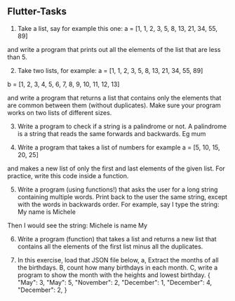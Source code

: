 ## Flutter-Tasks
1. Take a list, say for example this one:
 a = [1, 1, 2, 3, 5, 8, 13, 21, 34, 55, 89]

and write a program that prints out all the elements of the list that are less than 5.

2. Take two lists, for example:
 a = [1, 1, 2, 3, 5, 8, 13, 21, 34, 55, 89]


  b = [1, 2, 3, 4, 5, 6, 7, 8, 9, 10, 11, 12, 13]


and write a program that returns a list that contains only the elements that are common between them (without duplicates). Make sure your program works on two lists of different sizes.


3. Write a program to check if a string is a palindrome or not.
A palindrome is a string that reads the same forwards and backwards. Eg mum


4. Write a program that takes a list of numbers for example
a = [5, 10, 15, 20, 25]


and makes a new list of only the first and last elements of the given list. For practice, write this code inside a function.




5. Write a program (using functions!) that asks the user for a long string containing multiple words. Print back to the user the same string, except with the words in backwards order.
For example, say I type the string:
 My name is Michele


Then I would see the string:
 Michele is name My


6. Write a program (function) that takes a list and returns a new list that contains all the elements of the first list minus all the duplicates.


7. In this exercise, load that JSON file below, 
a, Extract the months of all the birthdays.
B, count how many birthdays in each month.
C, write a program to show the month with the heights and lowest birthday.
{
    "May": 3,
    "May": 5,
    "November": 2,
    "December": 1,
    "December": 4,
    "December": 2,
}
